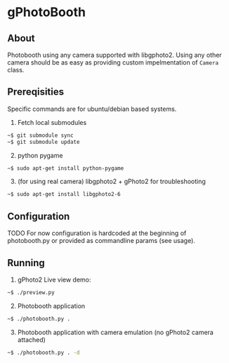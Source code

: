 # gPhotoBooth
## About
Photobooth using any camera supported with libgphoto2. Using any other camera should be as easy as providing custom impelmentation of `Camera` class.

## Prereqisities
Specific commands are for ubuntu/debian based systems.

1. Fetch local submodules
  ```bash
  ~$ git submodule sync
  ~$ git submodule update
  ```

2. python pygame
  ```bash
  ~$ sudo apt-get install python-pygame
  ```

3. (for using real camera) libgphoto2 + gPhoto2 for troubleshooting
  ```bash
  ~$ sudo apt-get install libgphoto2-6
  ```
## Configuration
TODO
For now configuration is hardcoded at the beginning of photobooth.py or provided as commandline params (see usage).

## Running
1. gPhoto2 Live view demo:
  ```bash
  ~$ ./preview.py
  ```
2. Photobooth application
  ```bash
  ~$ ./photobooth.py .
  ```

3. Photobooth application with camera emulation (no gPhoto2 camera attached)
  ```bash
  ~$ ./photobooth.py . -d
  ```
